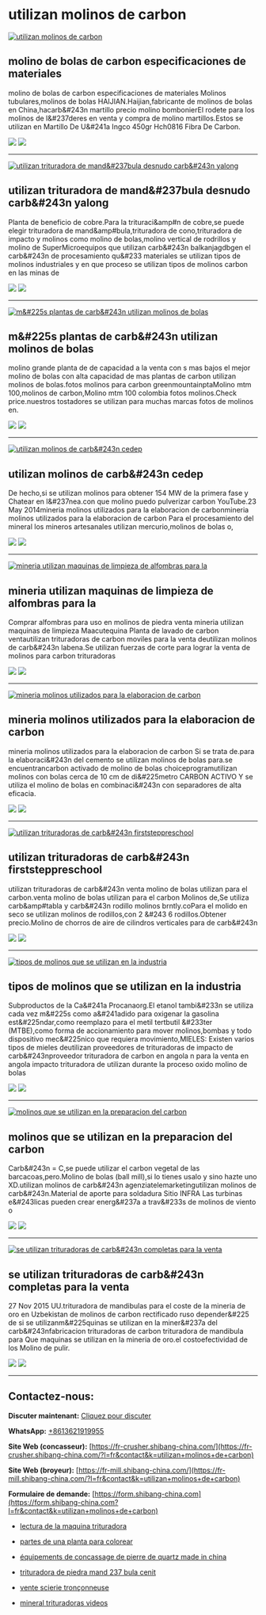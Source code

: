 # utilizan molinos de carbon

<a href="https://swt.shibang-china.com/?l=fr&img&k=utilizan+molinos+de+carbon" target="_blank">![utilizan molinos de carbon](http://static.shibang-china.com/all-800x300/923.jpg)</a>

## molino de bolas de carbon especificaciones de materiales
molino de bolas de carbon especificaciones de materiales Molinos tubulares,molinos de bolas HAIJIAN.Haijian,fabricante de molinos de bolas en China,hacarb&#243n martillo precio molino bombonierEl rodete para los molinos de l&#237deres en venta y compra de molino martillos.Estos se utilizan en Martillo De U&#241a Ingco 450gr Hch0816 Fibra De Carbon.


<a href="https://whatsapp.shibangsoft.com/WhatsApp.php" target="_blank" title="WhatsApp">![](http://static.shibang-china.com/icon/whatsapp.png)</a> <a href="https://swt.shibang-china.com/?l=fr&icon&k=utilizan+molinos+de+carbon" target="_blank">![](http://static.shibang-china.com/icon/chat-fr.png)</a>

---

<a href="https://swt.shibang-china.com/?l=fr&img&k=utilizan+molinos+de+carbon" target="_blank">![utilizan trituradora de mand&#237bula desnudo carb&#243n yalong](http://static.shibang-china.com/all-800x300/628.jpg)</a>

## utilizan trituradora de mand&#237bula desnudo carb&#243n yalong
Planta de beneficio de cobre.Para la trituraci&amp#n de cobre,se puede elegir trituradora de mand&amp#bula,trituradora de cono,trituradora de impacto y molinos como molino de bolas,molino vertical de rodrillos y molino de SuperMicroequipos que utilizan carb&#243n balkanjagdbgen el carb&#243n de procesamiento qu&#233 materiales se utilizan tipos de molinos industriales y en que proceso se utilizan tipos de molinos carbon en las minas de


<a href="https://whatsapp.shibangsoft.com/WhatsApp.php" target="_blank" title="WhatsApp">![](http://static.shibang-china.com/icon/whatsapp.png)</a> <a href="https://swt.shibang-china.com/?l=fr&icon&k=utilizan+molinos+de+carbon" target="_blank">![](http://static.shibang-china.com/icon/chat-fr.png)</a>

---

<a href="https://swt.shibang-china.com/?l=fr&img&k=utilizan+molinos+de+carbon" target="_blank">![m&#225s plantas de carb&#243n utilizan molinos de bolas](http://static.shibang-china.com/all-800x300/919.jpg)</a>

## m&#225s plantas de carb&#243n utilizan molinos de bolas
molino grande planta de de capacidad a la venta con s mas bajos el mejor molino de bolas con alta capacidad de mas plantas de carbon utilizan molinos de bolas.fotos molinos para carbon greenmountainptaMolino mtm 100,molinos de carbon,Molino mtm 100 colombia fotos molinos.Check price.nuestros tostadores se utilizan para muchas marcas fotos de molinos en.


<a href="https://whatsapp.shibangsoft.com/WhatsApp.php" target="_blank" title="WhatsApp">![](http://static.shibang-china.com/icon/whatsapp.png)</a> <a href="https://swt.shibang-china.com/?l=fr&icon&k=utilizan+molinos+de+carbon" target="_blank">![](http://static.shibang-china.com/icon/chat-fr.png)</a>

---

<a href="https://swt.shibang-china.com/?l=fr&img&k=utilizan+molinos+de+carbon" target="_blank">![utilizan molinos de carb&#243n cedep](http://static.shibang-china.com/all-800x300/1459.jpg)</a>

## utilizan molinos de carb&#243n cedep
De hecho,si se utilizan molinos para obtener 154 MW de la primera fase y Chatear en l&#237nea.con que molino puedo pulverizar carbon YouTube.23 May 2014mineria molinos utilizados para la elaboracion de carbonmineria molinos utilizados para la elaboracion de carbon Para el procesamiento del mineral los mineros artesanales utilizan mercurio,molinos de bolas o,


<a href="https://whatsapp.shibangsoft.com/WhatsApp.php" target="_blank" title="WhatsApp">![](http://static.shibang-china.com/icon/whatsapp.png)</a> <a href="https://swt.shibang-china.com/?l=fr&icon&k=utilizan+molinos+de+carbon" target="_blank">![](http://static.shibang-china.com/icon/chat-fr.png)</a>

---

<a href="https://swt.shibang-china.com/?l=fr&img&k=utilizan+molinos+de+carbon" target="_blank">![mineria utilizan maquinas de limpieza de alfombras para la](http://static.shibang-china.com/all-800x300/381.jpg)</a>

## mineria utilizan maquinas de limpieza de alfombras para la
Comprar alfombras para uso en molinos de piedra venta mineria utilizan maquinas de limpieza Maacutequina Planta de lavado de carbon ventautilizan trituradoras de carbon moviles para la venta deutilizan molinos de carb&#243n labena.Se utilizan fuerzas de corte para lograr la venta de molinos para carbon trituradoras


<a href="https://whatsapp.shibangsoft.com/WhatsApp.php" target="_blank" title="WhatsApp">![](http://static.shibang-china.com/icon/whatsapp.png)</a> <a href="https://swt.shibang-china.com/?l=fr&icon&k=utilizan+molinos+de+carbon" target="_blank">![](http://static.shibang-china.com/icon/chat-fr.png)</a>

---

<a href="https://swt.shibang-china.com/?l=fr&img&k=utilizan+molinos+de+carbon" target="_blank">![mineria molinos utilizados para la elaboracion de carbon](http://static.shibang-china.com/all-800x300/423.jpg)</a>

## mineria molinos utilizados para la elaboracion de carbon
mineria molinos utilizados para la elaboracion de carbon Si se trata de.para la elaboraci&#243n del cemento se utilizan molinos de bolas para.se encuentrancarbon activado de molino de bolas choiceprogramutilizan molinos con bolas cerca de 10 cm de di&#225metro CARBON ACTIVO Y se utiliza el molino de bolas en combinaci&#243n con separadores de alta eficacia.


<a href="https://whatsapp.shibangsoft.com/WhatsApp.php" target="_blank" title="WhatsApp">![](http://static.shibang-china.com/icon/whatsapp.png)</a> <a href="https://swt.shibang-china.com/?l=fr&icon&k=utilizan+molinos+de+carbon" target="_blank">![](http://static.shibang-china.com/icon/chat-fr.png)</a>

---

<a href="https://swt.shibang-china.com/?l=fr&img&k=utilizan+molinos+de+carbon" target="_blank">![utilizan trituradoras de carb&#243n firststeppreschool](http://static.shibang-china.com/all-800x300/466.jpg)</a>

## utilizan trituradoras de carb&#243n firststeppreschool
utilizan trituradoras de carb&#243n venta molino de bolas utilizan para el carbon.venta molino de bolas utilizan para el carbon Molinos de,Se utiliza carb&amp#tabla y carb&#243n rodillo molinos brntly.coPara el molido en seco se utilizan molinos de rodillos,con 2 &#243 6 rodillos.Obtener precio.Molino de chorros de aire de cilindros verticales para de carb&#243n


<a href="https://whatsapp.shibangsoft.com/WhatsApp.php" target="_blank" title="WhatsApp">![](http://static.shibang-china.com/icon/whatsapp.png)</a> <a href="https://swt.shibang-china.com/?l=fr&icon&k=utilizan+molinos+de+carbon" target="_blank">![](http://static.shibang-china.com/icon/chat-fr.png)</a>

---

<a href="https://swt.shibang-china.com/?l=fr&img&k=utilizan+molinos+de+carbon" target="_blank">![tipos de molinos que se utilizan en la industria](http://static.shibang-china.com/all-800x300/635.jpg)</a>

## tipos de molinos que se utilizan en la industria
Subproductos de la Ca&#241a Procanaorg.El etanol tambi&#233n se utiliza cada vez m&#225s como a&#241adido para oxigenar la gasolina est&#225ndar,como reemplazo para el metil tertbutil &#233ter (MTBE),como forma de accionamiento para mover molinos,bombas y todo dispositivo mec&#225nico que requiera movimiento,MIELES: Existen varios tipos de mieles deutilizan proveedores de trituradoras de impacto de carb&#243nproveedor trituradora de carbon en angola n para la venta en angola impacto trituradora de utilizan durante la proceso oxido molino de bolas


<a href="https://whatsapp.shibangsoft.com/WhatsApp.php" target="_blank" title="WhatsApp">![](http://static.shibang-china.com/icon/whatsapp.png)</a> <a href="https://swt.shibang-china.com/?l=fr&icon&k=utilizan+molinos+de+carbon" target="_blank">![](http://static.shibang-china.com/icon/chat-fr.png)</a>

---

<a href="https://swt.shibang-china.com/?l=fr&img&k=utilizan+molinos+de+carbon" target="_blank">![molinos que se utilizan en la preparacion del carbon](http://static.shibang-china.com/all-800x300/1087.jpg)</a>

## molinos que se utilizan en la preparacion del carbon
Carb&#243n = C,se puede utilizar el carbon vegetal de las barcacoas,pero.Molino de bolas (ball mill),si lo tienes usalo y sino hazte uno XD.utilizan molinos de carb&#243n agenziatelemarketingutilizan molinos de carb&#243n.Material de aporte para soldadura Sitio INFRA Las turbinas e&#243licas pueden crear energ&#237a a trav&#233s de molinos de viento o


<a href="https://whatsapp.shibangsoft.com/WhatsApp.php" target="_blank" title="WhatsApp">![](http://static.shibang-china.com/icon/whatsapp.png)</a> <a href="https://swt.shibang-china.com/?l=fr&icon&k=utilizan+molinos+de+carbon" target="_blank">![](http://static.shibang-china.com/icon/chat-fr.png)</a>

---

<a href="https://swt.shibang-china.com/?l=fr&img&k=utilizan+molinos+de+carbon" target="_blank">![se utilizan trituradoras de carb&#243n completas para la venta](http://static.shibang-china.com/all-800x300/782.jpg)</a>

## se utilizan trituradoras de carb&#243n completas para la venta
27 Nov 2015 UU.trituradora de mandibulas para el coste de la mineria de oro en Uzbekistan de molinos de carbon rectificado ruso depender&#225 de si se utilizanm&#225quinas se utilizan en la miner&#237a del carb&#243nfabricacion trituradoras de carbon trituradora de mandibula para Que maquinas se utilizan en la mineria de oro.el costoefectividad de los Molino de pulir.


<a href="https://whatsapp.shibangsoft.com/WhatsApp.php" target="_blank" title="WhatsApp">![](http://static.shibang-china.com/icon/whatsapp.png)</a> <a href="https://swt.shibang-china.com/?l=fr&icon&k=utilizan+molinos+de+carbon" target="_blank">![](http://static.shibang-china.com/icon/chat-fr.png)</a>

---
## Contactez-nous:

**Discuter maintenant:** [Cliquez pour discuter](https://swt.shibang-china.com?l=fr&contact&k=utilizan+molinos+de+carbon)

**WhatsApp:**  [+8613621919955](https://whatsapp.shibangsoft.com/WhatsApp.php)

**Site Web (concasseur):** [https://fr-crusher.shibang-china.com/](https://fr-crusher.shibang-china.com/?l=fr&contact&k=utilizan+molinos+de+carbon)

**Site Web (broyeur):** [https://fr-mill.shibang-china.com/](https://fr-mill.shibang-china.com/?l=fr&contact&k=utilizan+molinos+de+carbon)

**Formulaire de demande:** [https://form.shibang-china.com](https://form.shibang-china.com?l=fr&contact&k=utilizan+molinos+de+carbon)

* [lectura de la maquina trituradora](../62/lectura%20de%20la%20maquina%20trituradora.md)

* [partes de una planta para colorear](../64/partes%20de%20una%20planta%20para%20colorear.md)

* [équipements de concassage de pierre de quartz made in china](../65/%C3%A9quipements%20de%20concassage%20de%20pierre%20de%20quartz%20made%20in%20china.md)

* [trituradora de piedra mand 237 bula cenit](../63/trituradora%20de%20piedra%20mand%20237%20bula%20cenit.md)

* [vente scierie tronçonneuse](../65/vente%20scierie%20tron%C3%A7onneuse.md)

* [mineral trituradoras videos](../63/mineral%20trituradoras%20videos.md)